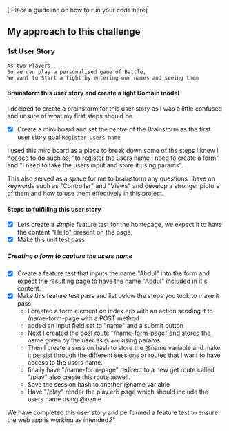 [ Place a guideline on how to run your code here]

## My approach to this challenge

### 1st User Story
```
As two Players,
So we can play a personalised game of Battle,
We want to Start a fight by entering our names and seeing them
```

#### Brainstorm this user story and create a light Domain model
I decided to create a brainstorm for this user story as I was a little confused and unsure of what my first steps should be.

- [x] Create a miro board and set the centre of the Brainstorm as the first user story goal ``Register Users name``

I used this miro board as a place to break down some of the steps I knew I needed to do such as, "to register the users name I need to create a form" and "I need to take the users input and store it using params". 

This also served as a space for me to brainstorm any questions I have on keywords such as "Controller" and "Views" and develop a stronger picture of them and how to use them effectively in this project.

#### Steps to fulfilling this user story

- [x] Lets create a simple feature test for the homepage, we expect it to have the content "Hello" present on the page.
- [x] Make this unit test pass

##### Creating a form to capture the users name
- [x] Create a feature test that inputs the name "Abdul" into the form and expect the resulting page to have the name "Abdul" included in it's content.
- [x] Make this feature test pass and list below the steps you took to make it pass
  * I created a form element on index.erb with an action sending it to /name-form-page with a POST method
  * added an input field set to "name" and a submit button
  * Next I created the post route "/name-form-page" and stored the name given by the user as ``@name`` using params. 
  * Then I create a session hash to store the @name variable and make it persist through the different sessions or routes that I want to have access to the users name.
  * finally have "/name-form-page" redirect to a new get route called "/play" also create this route aswell.
  * Save the session hash to another @name variable
  * Have "/play" render the play.erb page which should include the users name using @name

We have completed this user story and performed a feature test to ensure the web app is working as intended.?"
